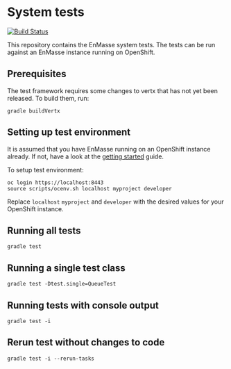 # System tests

[![Build Status](https://travis-ci.org/EnMasseProject/systemtests.svg?branch=master)](https://travis-ci.org/EnMasseProject/systemtests)

This repository contains the EnMasse system tests. The tests can be run against an EnMasse instance
running on OpenShift.

## Prerequisites

The test framework requires some changes to vertx that has not yet been released. To build them,
run:

    gradle buildVertx

## Setting up test environment

It is assumed that you have EnMasse running on an OpenShift instance already. If not, have a look at
the [getting started](https://github.com/EnMasseProject/enmasse/tree/master/getting-started) guide.

To setup test environment:

    oc login https://localhost:8443
    source scripts/ocenv.sh localhost myproject developer

Replace `localhost` `myproject` and `developer` with the desired values for your OpenShift instance.

## Running all tests

    gradle test

##  Running a single test class

    gradle test -Dtest.single=QueueTest

## Running tests with console output

    gradle test -i

## Rerun test without changes to code

    gradle test -i --rerun-tasks
